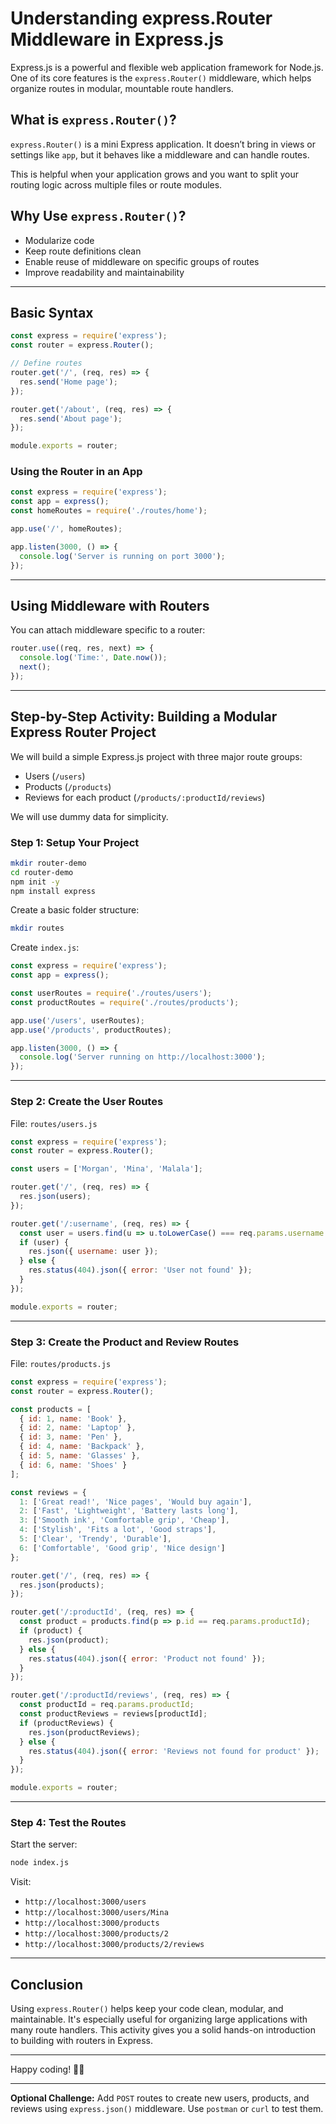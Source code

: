 # Understanding express.Router Middleware in Express.js

Express.js is a powerful and flexible web application framework for Node.js. One of its core features is the `express.Router()` middleware, which helps organize routes in modular, mountable route handlers.

## What is `express.Router()`?

`express.Router()` is a mini Express application. It doesn’t bring in views or settings like `app`, but it behaves like a middleware and can handle routes.

This is helpful when your application grows and you want to split your routing logic across multiple files or route modules.

## Why Use `express.Router()`?

- Modularize code
- Keep route definitions clean
- Enable reuse of middleware on specific groups of routes
- Improve readability and maintainability

---

## Basic Syntax

```js
const express = require('express');
const router = express.Router();

// Define routes
router.get('/', (req, res) => {
  res.send('Home page');
});

router.get('/about', (req, res) => {
  res.send('About page');
});

module.exports = router;
```

### Using the Router in an App

```js
const express = require('express');
const app = express();
const homeRoutes = require('./routes/home');

app.use('/', homeRoutes);

app.listen(3000, () => {
  console.log('Server is running on port 3000');
});
```

---

## Using Middleware with Routers

You can attach middleware specific to a router:

```js
router.use((req, res, next) => {
  console.log('Time:', Date.now());
  next();
});
```

---

## Step-by-Step Activity: Building a Modular Express Router Project

We will build a simple Express.js project with three major route groups:
- Users (`/users`)
- Products (`/products`)
- Reviews for each product (`/products/:productId/reviews`)

We will use dummy data for simplicity.

### Step 1: Setup Your Project

```bash
mkdir router-demo
cd router-demo
npm init -y
npm install express
```

Create a basic folder structure:
```bash
mkdir routes
```

Create `index.js`:

```js
const express = require('express');
const app = express();

const userRoutes = require('./routes/users');
const productRoutes = require('./routes/products');

app.use('/users', userRoutes);
app.use('/products', productRoutes);

app.listen(3000, () => {
  console.log('Server running on http://localhost:3000');
});
```

---

### Step 2: Create the User Routes

File: `routes/users.js`

```js
const express = require('express');
const router = express.Router();

const users = ['Morgan', 'Mina', 'Malala'];

router.get('/', (req, res) => {
  res.json(users);
});

router.get('/:username', (req, res) => {
  const user = users.find(u => u.toLowerCase() === req.params.username.toLowerCase());
  if (user) {
    res.json({ username: user });
  } else {
    res.status(404).json({ error: 'User not found' });
  }
});

module.exports = router;
```

---

### Step 3: Create the Product and Review Routes

File: `routes/products.js`

```js
const express = require('express');
const router = express.Router();

const products = [
  { id: 1, name: 'Book' },
  { id: 2, name: 'Laptop' },
  { id: 3, name: 'Pen' },
  { id: 4, name: 'Backpack' },
  { id: 5, name: 'Glasses' },
  { id: 6, name: 'Shoes' }
];

const reviews = {
  1: ['Great read!', 'Nice pages', 'Would buy again'],
  2: ['Fast', 'Lightweight', 'Battery lasts long'],
  3: ['Smooth ink', 'Comfortable grip', 'Cheap'],
  4: ['Stylish', 'Fits a lot', 'Good straps'],
  5: ['Clear', 'Trendy', 'Durable'],
  6: ['Comfortable', 'Good grip', 'Nice design']
};

router.get('/', (req, res) => {
  res.json(products);
});

router.get('/:productId', (req, res) => {
  const product = products.find(p => p.id == req.params.productId);
  if (product) {
    res.json(product);
  } else {
    res.status(404).json({ error: 'Product not found' });
  }
});

router.get('/:productId/reviews', (req, res) => {
  const productId = req.params.productId;
  const productReviews = reviews[productId];
  if (productReviews) {
    res.json(productReviews);
  } else {
    res.status(404).json({ error: 'Reviews not found for product' });
  }
});

module.exports = router;
```

---

### Step 4: Test the Routes

Start the server:
```bash
node index.js
```

Visit:
- `http://localhost:3000/users`
- `http://localhost:3000/users/Mina`
- `http://localhost:3000/products`
- `http://localhost:3000/products/2`
- `http://localhost:3000/products/2/reviews`

---

## Conclusion

Using `express.Router()` helps keep your code clean, modular, and maintainable. It's especially useful for organizing large applications with many route handlers. This activity gives you a solid hands-on introduction to building with routers in Express.

---

Happy coding! 🌈✨

---

**Optional Challenge:** Add `POST` routes to create new users, products, and reviews using `express.json()` middleware. Use `postman` or `curl` to test them.

